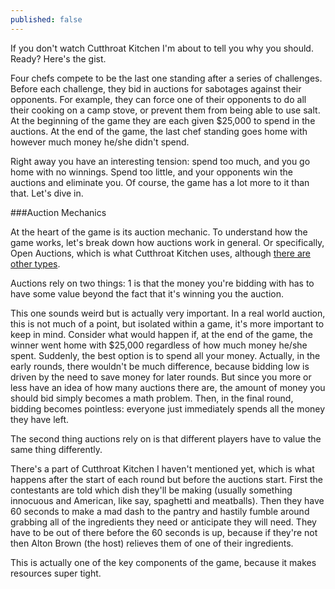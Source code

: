 ```yaml
---
published: false
---
```



If you don't watch Cutthroat Kitchen I'm about to tell you why you should. Ready? Here's the gist.

Four chefs compete to be the last one standing after a series of challenges. Before each challenge, they bid in auctions for sabotages against their opponents. For example, they can force one of their opponents to do all their cooking on a camp stove, or prevent them from being able to use salt. At the beginning of the game they are each given $25,000 to spend in the auctions. At the end of the game, the last chef standing goes home with however much money he/she didn't spend.

Right away you have an interesting tension: spend too much, and you go home with no winnings. Spend too little, and your opponents win the auctions and eliminate you. Of course, the game has a lot more to it than that. Let's dive in.

###Auction Mechanics

At the heart of the game is its auction mechanic. To understand how the game works, let's break down how auctions work in general. Or specifically, Open Auctions, which is what Cutthroat Kitchen uses, although [there are other types]().

Auctions rely on two things: 1 is that the money you're bidding with has to have some value beyond the fact that it's winning you the auction. 

This one sounds weird but is actually very important. In a real world auction, this is not much of a point, but isolated within a game, it's more important to keep in mind. Consider what would happen if, at the end of the game, the winner went home with $25,000 regardless of how much money he/she spent. Suddenly, the best option is to spend all your money. Actually, in the early rounds, there wouldn't be much difference, because bidding low is driven by the need to save money for later rounds. But since you more or less have an idea of how many auctions there are, the amount of money you should bid simply becomes a math problem. Then, in the final round, bidding becomes pointless: everyone just immediately spends all the money they have left.

The second thing auctions rely on is that different players have to value the same thing differently.

There's a part of Cutthroat Kitchen I haven't mentioned yet, which is what happens after the start of each round but before the auctions start. First the contestants are told which dish they'll be making (usually something innocuous and American, like say, spaghetti and meatballs). Then they have 60 seconds to make a mad dash to the pantry and hastily fumble around grabbing all of the ingredients they need or anticipate they will need. They have to be out of there before the 60 seconds is up, because if they're not then Alton Brown (the host) relieves them of one of their ingredients.

This is actually one of the key components of the game, because it makes resources super tight.
